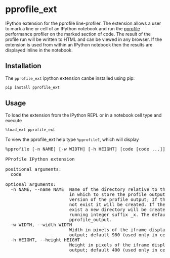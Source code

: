 # pprofile_ext
IPython extension for the pprofile line-profiler. The extension allows a user to mark a line or cell 
of an IPython notebook and run the [pprofile](https://github.com/vpelletier/pprofile) performance profiler
on the marked section of code. The result of the profile run will be written to HTML and can be viewed in
any browser. If the extension is used from within an IPython notebook then the results are displayed inline
in the notebook.

## Installation

The `pprofile_ext` ipython extension canbe installed using pip:

```bash
pip install pprofile_ext
```

## Usage
To load the extension from the IPython REPL or in a notebook cell type and execute

```python
%load_ext pprofile_ext
```

To view the pprofile_ext help type `%pprofile?`, which will display

<pre>
%pprofile [-n NAME] [-w WIDTH] [-h HEIGHT] [code [code ...]]

PProfile IPython extension

positional arguments:
  code

optional arguments:
  -n NAME, --name NAME  Name of the directory relative to the current notebook
                        in which to store the profile output and the html
                        version of the profile output; If the directory does
                        not exist it will be created. If the directory does
                        exist a new directory will be created that has a
                        running integer suffix _x. The default name is
                        pprofile_output.
  -w WIDTH, --width WIDTH
                        Width in pixels of the iframe displaying the pprofile
                        output; default 980 (used only in cell mode)
  -h HEIGHT, --height HEIGHT
                        Height in pixels of the iframe displaying the pprofile
                        output; default 400 (used only in cell mode)
</pre>

